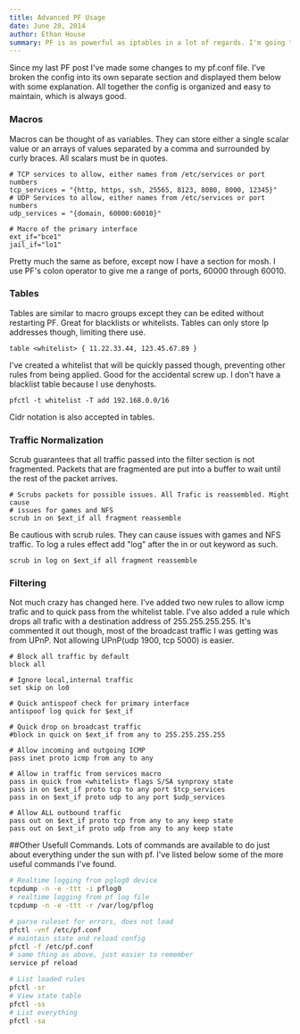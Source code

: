 ```yaml
---
title: Advanced PF Usage
date: June 20, 2014
author: Ethan House
summary: PF is as powerful as iptables in a lot of regards. I'm going to beak down many of the additions I've made since I last posted about PF. This is more or less just a breakdown of my current running pf config.
---
```


Since my last PF post I've made some changes to my pf.conf file. I've broken the
config into its own separate section and displayed them below with some
explanation. All together the config is organized and easy to maintain, which is
always good.

### Macros

Macros can be thought of as variables. They can store either a single scalar value
or an arrays of values separated by a comma and surrounded by curly braces. All
scalars must be in quotes.

    # TCP services to allow, either names from /etc/services or port numbers
    tcp_services = "{http, https, ssh, 25565, 8123, 8080, 8000, 12345}"
    # UDP Services to allow, either names from /etc/services or port numbers
    udp_services = "{domain, 60000:60010}"

    # Macro of the primary interface
    ext_if="bce1"
    jail_if="lo1"

Pretty much the same as before, except now I have a section for mosh. I use PF's
colon operator to give me a range of ports, 60000 through 60010.

### Tables

Tables are similar to macro groups except they can be edited without restarting
PF. Great for blacklists or whitelists. Tables can only store Ip addresses though,
limiting there use.

    table <whitelist> { 11.22.33.44, 123.45.67.89 }

I've created a whitelist that will be quickly passed though, preventing other rules
from being applied. Good for the accidental screw up. I don't have a blacklist
table because I use denyhosts.  

    pfctl -t whitelist -T add 192.168.0.0/16

Cidr notation is also accepted in tables.

### Traffic Normalization

Scrub guarantees that all traffic passed into the filter section is not fragmented. Packets
that are fragmented are put into a buffer to wait until the rest of the packet arrives.

	# Scrubs packets for possible issues. All Trafic is reassembled. Might cause
	# issues for games and NFS
	scrub in on $ext_if all fragment reassemble

Be cautious with scrub rules. They can cause issues with games and NFS traffic.
To log a rules effect add "log" after the in or out keyword as such.

    scrub in log on $ext_if all fragment reassemble

### Filtering

Not much crazy has changed here. I've added two new rules to allow icmp trafic and to
quick pass from the whitelist table. I've also added a rule which drops all
trafic with a destination address of 255.255.255.255. It's commented it out though,
most of the broadcast traffic I was getting was from UPnP. Not allowing
UPnP(udp 1900, tcp 5000) is easier.

	# Block all traffic by default
	block all

	# Ignore local,internal traffic
	set skip on lo0

	# Quick antispoof check for primary interface
	antispoof log quick for $ext_if

	# Quick drop on broadcast traffic
	#block in quick on $ext_if from any to 255.255.255.255

	# Allow incoming and outgoing ICMP
	pass inet proto icmp from any to any

	# Allow in traffic from services macro
	pass in quick from <whitelist> flags S/SA synproxy state
	pass in on $ext_if proto tcp to any port $tcp_services
	pass in on $ext_if proto udp to any port $udp_services

	# Allow ALL outbound traffic
	pass out on $ext_if proto tcp from any to any keep state
	pass out on $ext_if proto udp from any to any keep state

##Other Usefull Commands.
Lots of commands are available to do just about everything under the sun with pf.
I've listed below some of the more useful commands I've found.

```bash
# Realtime logging from pglog0 device
tcpdump -n -e -ttt -i pflog0
# realtime logging from pf log file
tcpdump -n -e -ttt -r /var/log/pflog

# parse ruleset for errors, does not load
pfctl -vnf /etc/pf.conf
# maintain state and reload config
pfctl -f /etc/pf.conf
# same thing as above, just easier to remember
service pf reload

# List loaded rules
pfctl -sr
# View state table
pfctl -ss
# List everything
pfctl -sa
```
